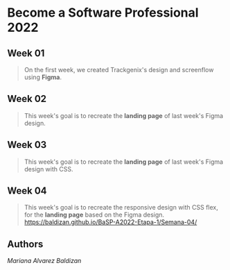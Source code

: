 
# Become a Software Professional 2022

## Week 01

>On the first week, we created Trackgenix's design and screenflow using __Figma__.

## Week 02

>This week's goal is to recreate the __landing page__ of last week's Figma design.

## Week 03

>This week's goal is to recreate the __landing page__ of last week's Figma design with CSS.

## Week 04

>This week's goal is to recreate the responsive design with CSS flex, for the __landing page__ based on the Figma design.
>https://baldizan.github.io/BaSP-A2022-Etapa-1/Semana-04/

## Authors

*Mariana Alvarez Baldizan*